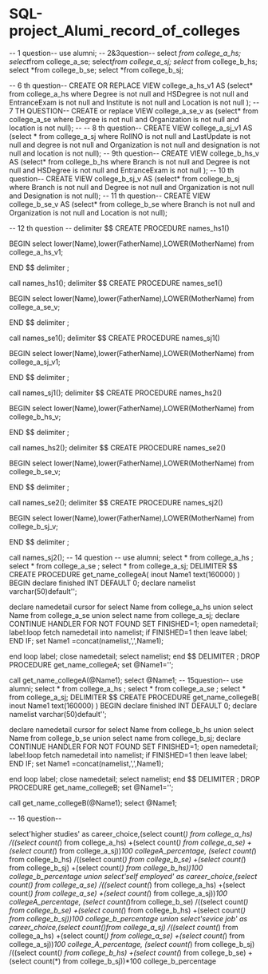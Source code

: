 # SQL-project_Alumi_record_of_colleges
-- 1 question--
use alumni;
-- 2&3question--
select *from college_a_hs;
select*from college_a_se;
select*from college_a_sj;
select* from college_b_hs;
select *from college_b_se;
select *from college_b_sj;

-- 6 th question--
CREATE  OR REPLACE VIEW  college_a_hs_v1
AS
(select* from college_a_hs where Degree is not null and HSDegree is not null and EntranceExam is not null and Institute is not null and Location is not null );
-- 7 TH QUESTION--
CREATE or replace VIEW college_a_se_v
as
(select* from college_a_se where Degree is not null and  Organization is not null and location is not null);
-- -- 8 th question--
CREATE VIEW  college_a_sj_v1 
AS
(select * from college_a_sj where RollNO is not null and LastUpdate is not null and degree is not null and Organization is not null and designation is not null and location is not null);
-- 9th question--
CREATE VIEW college_b_hs_v
AS
(select* from college_b_hs where Branch is not null and Degree is not null and  HSDegree is not null and EntranceExam is not null );
-- 10 th question--
CREATE VIEW  college_b_sj_v
AS
(select* from college_b_sj where Branch is not null and Degree is not null and Organization is not null and Designation is not null);
-- 11 th question--
CREATE VIEW college_b_se_v
AS
(select* from college_b_se where Branch is not null and Organization is not null and Location is not null);

-- 12 th question --
delimiter $$
CREATE  PROCEDURE names_hs1()

BEGIN
select lower(Name),lower(FatherName),LOWER(MotherName) from college_a_hs_v1;

END $$
delimiter ;

call names_hs1();
delimiter $$
CREATE  PROCEDURE names_se1()

BEGIN
select lower(Name),lower(FatherName),LOWER(MotherName) from college_a_se_v;

END $$
delimiter ;

call names_se1();
delimiter $$
CREATE  PROCEDURE names_sj1()

BEGIN
select lower(Name),lower(FatherName),LOWER(MotherName) from college_a_sj_v1;

END $$
delimiter ;

call names_sj1();
delimiter $$
CREATE  PROCEDURE names_hs2()

BEGIN
select lower(Name),lower(FatherName),LOWER(MotherName) from college_b_hs_v;

END $$
delimiter ;

call names_hs2();
delimiter $$
CREATE  PROCEDURE names_se2()

BEGIN
select lower(Name),lower(FatherName),LOWER(MotherName) from college_b_se_v;

END $$
delimiter ;

call names_se2();
delimiter $$
CREATE  PROCEDURE names_sj2()

BEGIN
select lower(Name),lower(FatherName),LOWER(MotherName) from college_b_sj_v;

END $$
delimiter ;

call names_sj2();
-- 14 question --
use alumni;
select * from college_a_hs ;
select * from college_a_se ;
select * from college_a_sj;
DELIMITER $$
CREATE PROCEDURE get_name_collegeA(
inout Name1 text(160000)
)
BEGIN
declare finished INT DEFAULT 0;
declare namelist varchar(50)default'';

declare namedetail cursor for select Name from college_a_hs union select Name from college_a_se union select name from  college_a_sj;
declare CONTINUE HANDLER FOR NOT FOUND SET FINISHED=1;
open namedetail;
label:loop
fetch namedetail into namelist;
if FINISHED=1 then
leave label;
END IF;
set Name1 =concat(namelist,',',Name1);

end loop label;
close  namedetail;
select namelist;
end $$
DELIMITER ;
DROP PROCEDURE get_name_collegeA;
set @Name1='';

call get_name_collegeA(@Name1);
select @Name1;
-- 15question--
use alumni;
select * from college_a_hs ;
select * from college_a_se ;
select * from college_a_sj;
DELIMITER $$
CREATE PROCEDURE get_name_collegeB(
inout Name1 text(160000)
)
BEGIN
declare finished INT DEFAULT 0;
declare namelist varchar(50)default'';

declare namedetail cursor for select Name from college_b_hs union select Name from college_b_se union select name from  college_b_sj;
declare CONTINUE HANDLER FOR NOT FOUND SET FINISHED=1;
open namedetail;
label:loop
fetch namedetail into namelist;
if FINISHED=1 then
leave label;
END IF;
set Name1 =concat(namelist,',',Name1);

end loop label;
close  namedetail;
select namelist;
end $$
DELIMITER ;
DROP PROCEDURE get_name_collegeB;
set @Name1='';

call get_name_collegeB(@Name1);
select @Name1;

-- 16 question--

select'higher studies' as career_choice,(select count(*) from college_a_hs)
/((select count(*) from college_a_hs)
+(select count(*) from college_a_se)
+(select count(*) from college_a_sj))*100 collegeA_percentage,
(select count(*) from college_b_hs)
/((select count(*) from college_b_se)
+(select count(*) from college_b_sj)
+(select count(*) from college_b_hs))*100 college_b_percentage
union
select'self employed' as career_choice,(select count(*) from college_a_se)
/((select count(*) from college_a_hs)
+(select count(*) from college_a_se)
+(select count(*) from college_a_sj))*100 collegeA_percentage,
(select count(*)from college_b_se)
/((select count(*) from college_b_se)
+(select count(*) from college_b_hs)
+(select count(*) from college_b_sj))*100 college_b_percentage
union
select'sevice job' as career_choice,(select count(*)from college_a_sj)
/((select count(*) from college_a_hs)
+(select count(*) from college_a_se)
+(select count(*) from college_a_sj))*100 college_A_percentage,
(select count(*) from college_b_sj)
/((select count(*) from college_b_hs)
+(select count(*) from college_b_se)
+(select count(*) from college_b_sj))*100 college_b_percentage

